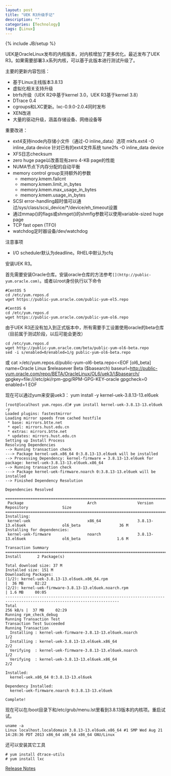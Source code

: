 ```yaml
---
layout: post
title: "UEK R3升级手记"
description: ""
categories: [Technology]
tags: [Linux]
---
```

{% include JB/setup %}

UEK是OracleLinux发布的内核版本，对内核增加了更多优化。最近发布了UEK R3。如果需要部署3.x系列内核，可以基于此版本进行测试升级了。

主要的更新内容包括：

*   基于Linux主线版本3.8.13
*   虚拟化相关支持升级
*   btrfs升级（UEK R2中基于kernel 3.0，UEK R3基于kernel 3.8）
*   DTrace 0.4
*   cgroups和LXC更新。lxc-0.9.0-2.0.4同时发布
*   XEN改进
*   大量的驱动升级，涵盖存储设备、网络设备等

重要改进：

*   ext4支持inode内存储小文件（通过-O inline_data）选项
        mkfs.ext4 -O inline_data device
    针对已有的ext4文件系统
        tune2fs -O inline_data device
*   XFS日志checksum
*   zero huge page以改善现有zero 4-KB page的性能
*   NUMA节点下内存分配的自动平衡
*   memory control group支持额外的参数
    *   memory.kmem.failcnt
    *   memory.kmem.limit_in_bytes
    *   memory.kmem.max_usage_in_bytes
    *   memory.kmem.usage_in_bytes
*   SCSI error-handling超时值可以通过/sys/class/scsi_device/*/device/eh_timeout设置
*   通过mmap()的flags或shmget()的shmflg参数可以使用variable-sized huge page
*   TCP fast open (TFO)
*   watchdog定时器设备/dev/watchdog

注意事项

*   I/O scheduler默认为deadline。RHEL中默认为cfq


安装UEK R3。

首先需要安装Oracle仓库。安装oracle仓库的方法参考```[](http://public-yum.oracle.com)```。或者以root身份执行以下命令

    #CentOS 5
    cd /etc/yum.repos.d
    wget https://public-yum.oracle.com/public-yum-el5.repo
    
    #CentOS 6
    cd /etc/yum.repos.d
    wget https://public-yum.oracle.com/public-yum-ol6.repo

由于UEK R3还没有加入到正式版本中，所有需要手工设置使用oracle的beta仓库（目前属于测试阶段，以后可能会更改）

    cd /etc/yum.repos.d
    wget http://public-yum.oracle.com/beta/public-yum-ol6-beta.repo
    sed -i s/enabled=0/enabled=1/g public-yum-ol6-beta.repo
或
    cat >/etc/yum.repos.d/public-yum-ol6-beta.repo<<EOF
    [ol6_beta]
    name=Oracle Linux \$releasever Beta (\$basearch)
    baseurl=http://public-yum.oracle.com/repo/BETA/OracleLinux/OL6/uek3/\$basearch/
    gpgkey=file:///etc/pki/rpm-gpg/RPM-GPG-KEY-oracle
    gpgcheck=0
    enabled=1
    EOF

现在可以通过yum来安装uek3：
    yum install -y kernel-uek-3.8.13-13.el6uek
    
    [root@localhost yum.repos.d]# yum install kernel-uek-3.8.13-13.el6uek -y
    Loaded plugins: fastestmirror
    Loading mirror speeds from cached hostfile
     * base: mirrors.btte.net
     * epel: mirrors.hust.edu.cn
     * extras: mirrors.btte.net
     * updates: mirrors.hust.edu.cn
    Setting up Install Process
    Resolving Dependencies
    --> Running transaction check
    ---> Package kernel-uek.x86_64 0:3.8.13-13.el6uek will be installed
    --> Processing Dependency: kernel-firmware = 3.8.13-13.el6uek for package: kernel-uek-3.8.13-13.el6uek.x86_64
    --> Running transaction check
    ---> Package kernel-uek-firmware.noarch 0:3.8.13-13.el6uek will be installed
    --> Finished Dependency Resolution
    
    Dependencies Resolved
    
    ========================================================================================================================
     Package                            Arch                  Version                         Repository               Size
    ========================================================================================================================
    Installing:
     kernel-uek                         x86_64                3.8.13-13.el6uek                ol6_beta                 36 M
    Installing for dependencies:
     kernel-uek-firmware                noarch                3.8.13-13.el6uek                ol6_beta                1.6 M
    
    Transaction Summary
    ========================================================================================================================
    Install       2 Package(s)
    
    Total download size: 37 M
    Installed size: 151 M
    Downloading Packages:
    (1/2): kernel-uek-3.8.13-13.el6uek.x86_64.rpm                                                    |  36 MB     02:22     
    (2/2): kernel-uek-firmware-3.8.13-13.el6uek.noarch.rpm                                           | 1.6 MB     00:05     
    ------------------------------------------------------------------------------------------------------------------------
    Total                                                                                   256 kB/s |  37 MB     02:29     
    Running rpm_check_debug
    Running Transaction Test
    Transaction Test Succeeded
    Running Transaction
      Installing : kernel-uek-firmware-3.8.13-13.el6uek.noarch                                                          1/2 
      Installing : kernel-uek-3.8.13-13.el6uek.x86_64                                                                   2/2 
      Verifying  : kernel-uek-firmware-3.8.13-13.el6uek.noarch                                                          1/2 
      Verifying  : kernel-uek-3.8.13-13.el6uek.x86_64                                                                   2/2 
    
    Installed:
      kernel-uek.x86_64 0:3.8.13-13.el6uek                                                                                  
    
    Dependency Installed:
      kernel-uek-firmware.noarch 0:3.8.13-13.el6uek                                                                         
    
    Complete!

现在可以在/boot目录下和/etc/grub/menu.lst里看到3.8.13版本的内核项。重启试试。

    uname -a
    Linux localhost.localdomain 3.8.13-13.el6uek.x86_64 #1 SMP Wed Aug 21 14:28:36 PDT 2013 x86_64 x86_64 x86_64 GNU/Linux

还可以安装其它工具

    # yum install dtrace-utils
    # yum install lxc


[Release Notes](http://linux.oracle.com/RELEASE-NOTES-UEK3-BETA-en.html)

